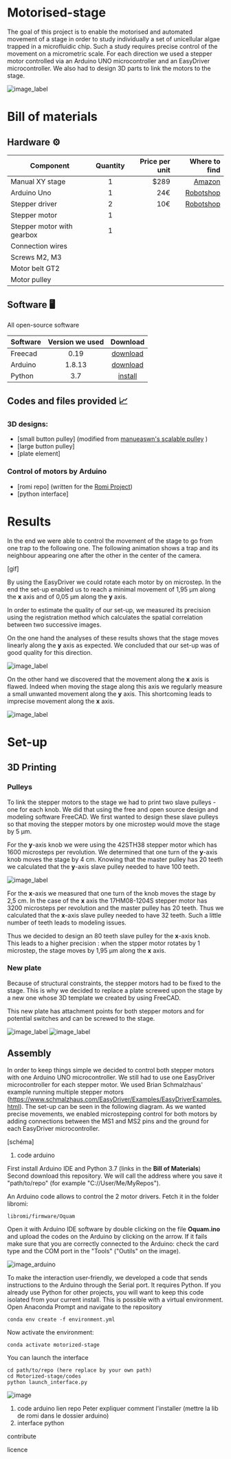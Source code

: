 # Motorised-stage


The goal of this project is to enable the motorised and automated movement of a stage in order to study individually a set of unicellular algae trapped in a microfluidic chip. Such a study requires precise control of the movement on a micrometric scale. For each direction we used a stepper motor controlled via an Arduino UNO microcontroller and an EasyDriver microcontroller. We also had to design 3D parts to link the motors to the stage. 

![image_label](images/before_after.png)


# Bill of materials

## Hardware :gear:

| Component|      Quantity      |  Price per unit | Where to find |  
|----------|:-------------:|------:|------:|  
| Manual XY stage |  1 | $289 | [Amazon](https://www.manualpositioning.com/e_products_show/?id=45)|  
| Arduino Uno |    1   |   24€ | [Robotshop](https://www.robotshop.com/eu/fr/microcontroleur-arduino-uno-r3-usb.html)|  
| Stepper driver | 2 |    10€ | [Robotshop](https://www.robotshop.com/eu/fr/controleur-moteur-pas-easydriver.html?gclid=EAIaIQobChMIhLiChaj58QIVxQwGAB1bUgYvEAQYASABEgIi8vD_BwE) |  
| Stepper motor |1 | |  
| Stepper motor with gearbox | 1| |  
| Connection wires | | |  
| Screws M2, M3 | | |  
| Motor belt GT2 | | |
| Motor pulley | | | |

## Software :desktop_computer:
All open-source software

| Software | Version we used | Download |
|----------|:-------------:|:-------------:|  
| Freecad | 0.19 |  [download](https://wiki.freecadweb.org/Download)
| Arduino | 1.8.13 | [download](https://www.arduino.cc/en/software)
| Python  | 3.7 |[install](https://github.com/Alienor134/Teaching/blob/master/Python/Installing_Anaconda_creating_environment.md)



## Codes and files provided :chart_with_upwards_trend:

### 3D designs: 
- [small button pulley]  (modified from [manueaswn's scalable pulley](https://www.thingiverse.com/thing:387598 ) )
- [large button pulley]
- [plate element]

### Control of motors by Arduino 
- [romi repo] (written for the [Romi Project](https://github.com/romi/libromi))
- [python interface]


# Results

In the end we were able to control the movement of the stage to go from one trap to the following one. The following animation shows a trap and its neighbour appearing one after the other in the center of the camera.

[gif]

By using the EasyDriver we could rotate each motor by on microstep. In the end the set-up enabled us to reach a minimal movement of 1,95 μm along the **x** axis and of 0,05 μm along the **y** axis.

In order to estimate the quality of our set-up, we measured its precision using the registration method which calculates the spatial correlation between two successive images.

On the one hand the analyses of these results shows that the stage moves linearly along the **y** axis as expected. We concluded that our set-up was of good quality for this direction.

![image_label](images/deplacement_y.png)

On the other hand we discovered that the movement along the **x** axis is flawed. Indeed when moving the stage along this axis we regularly measure a small unwanted movement along the **y** axis. This shortcoming leads to imprecise movement along the **x** axis.

![image_label](images/deplacement_x.png)

# Set-up

## 3D Printing

### Pulleys

To link the stepper motors to the stage we had to print two slave pulleys - one for each knob. We did that using the free and open source design and modeling software FreeCAD. We first wanted to design these slave pulleys so that moving the stepper motors by one microstep would move the stage by 5 μm.

For the **y**-axis knob we were using the 42STH38 stepper motor which has 1600 microsteps per revolution. We determined that one turn of the **y**-axis knob moves the stage by 4 cm. Knowing that the master pulley has 20 teeth we calculated that the **y**-axis slave pulley needed to have 100 teeth.

![image_label](images/pulley.png)

For the **x**-axis we measured that one turn of the knob moves the stage by 2,5 cm. In the case of the **x** axis the 17HM08-1204S stepper motor has 3200 microsteps per revolution and the master pulley has 20 teeth. Thus we calculated that the **x**-axis slave pulley needed to have 32 teeth. Such a little number of teeth leads to modeling issues.

Thus we decided to design an 80 teeth slave pulley for the **x**-axis knob. This leads to a higher precision : when the stpper motor rotates by 1 microstep, the stage moves by 1,95 μm along the **x** axis.

### New plate

Because of structural constraints, the stepper motors had to be fixed to the stage. This is why we decided to replace a plate screwed upon the stage by a new one whose 3D template we created by using FreeCAD.

This new plate has attachment points for both stepper motors and for potential switches and can be screwed to the stage.

![image_label](images/plate_top.png)
![image_label](images/plate_bottom.png)

## Assembly

In order to keep things simple we decided to control both stepper motors with one Arduino UNO microcontroller. We still had to use one EasyDriver microcontroller for each stepper motor. We used Brian Schmalzhaus' example running multiple stepper motors (https://www.schmalzhaus.com/EasyDriver/Examples/EasyDriverExamples.html). The set-up can be seen in the following diagram. As we wanted precise movements, we enabled microstepping control for both motors by adding connections between the MS1 and MS2 pins and the ground for each EasyDriver microcontroller.

[schéma]

1. code arduino

First install Arduino IDE and Python 3.7 (links in the **Bill of Materials**)  
Second download this repository. We will call the address where you save it "path/to/repo" (for example "C://User/Me/MyRepos").

An Arduino code allows to control the 2 motor drivers. Fetch it in the folder libromi:

```
libromi/firmware/Oquam
```
Open it with Arduino IDE software by double clicking on the file **Oquam.ino** and upload the codes on the Arduino by clicking on the arrow. If it fails make sure that you are correctly connected to the Arduino: check the card type and the COM port in the "Tools" ("Outils" on the image). 

![image_arduino](images/upload_arduino.png)

To make the interaction user-friendly, we developed a code that sends instructions to the Arduino through the Serial port. It requires Python. If you already use Python for other projects, you will want to keep this code isolated from your current install. This is possible with a virtual environment. Open Anaconda Prompt and navigate to the repository

```
conda env create -f environment.yml
```
Now activate the environment:  

```
conda activate motorized-stage
``` 

You can launch the interface 

```
cd path/to/repo (here replace by your own path)
cd Motorized-stage/codes
python launch_interface.py
```
![image](image)



1. code arduino
lien repo Peter expliquer comment l'installer (mettre la lib de romi dans le dossier arduino)
4. interface python

contribute 

licence

